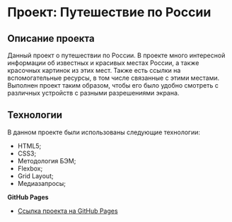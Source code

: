 # Проект: Путешествие по России

## Описание проекта

Данный проект о путешествии по России. В проекте много интересной информации об известных и красивых местах России, а также красочных картинок из этих мест. Также есть ссылки на вспомогательные ресурсы, в том числе связанные с этими местами. Выполнен проект таким образом, чтобы его было удобно смотреть с различных устройств с разными разрешениями экрана.

## Технологии

В данном проекте были использованы следующие технологии:

* HTML5;
* CSS3;
* Методология БЭМ;
* Flexbox;
* Grid Layout;
* Медиазапросы;

**GitHub Pages**

* [Ссылка проекта на GitHub Pages](https://danilhas.github.io/russian-travel/ "Путешествие по России")
